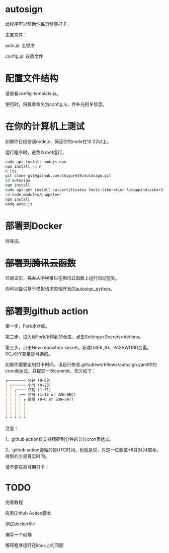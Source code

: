 # autosign

此程序可以帮助你每日健康打卡。

主要文件：

auto.js: 主程序

config.js: 设置文件

# 配置文件结构
请查看config-template.js。

使用时，将其重命名为config.js，并补充相关信息。

# 在你的计算机上测试

如果你已经安装nodejs，保证你的node在12.22以上。

运行程序时，避免以root运行。
```bash
sudo apt install nodejs npm
npm install -g n
n lts
git clone git@github.com:Shigure19/autosign.git
cd autosign
npm install
sudo apt-get install ca-certificates fonts-liberation libappindicator3-1 libasound2 libatk-bridge2.0-0 libatk1.0-0 libc6 libcairo2 libcups2 libdbus-1-3 libexpat1 libfontconfig1 libgbm1 libgcc1 libglib2.0-0 libgtk-3-0 libnspr4 libnss3 libpango-1.0-0 libpangocairo-1.0-0 libstdc++6 libx11-6 libx11-xcb1 libxcb1 libxcomposite1 libxcursor1 libxdamage1 libxext6 libxfixes3 libxi6 libxrandr2 libxrender1 libxss1 libxtst6 lsb-release wget xdg-utils -y
cd node_modules/puppeteer
npm install
node auto.js
```

# 部署到Docker

待完成。

# <s>部署到腾讯云函数</s>

已被证实，<s>凭本人所学</s>难以在腾讯云函数上运行自动签到。

你可以尝试基于模拟请求原理开发的[autosign_python](https://github.com/Shigure19/autosign_python)。

# 部署到github action

第一步，Fork本仓库。

第二步，进入你Fork所得到的仓库，点击Settings>Secrets>Actions。

第三步，点击New repository secret。新建USER_ID、PASSWORD变量。SC_KEY变量是可选的。

如果你需要定制打卡时间，请自行修改.github/workflows/autosign.yaml中的cron表达式，并提交一次commit。含义如下：
```markdown
┌──────── 分钟 (0~59)
| ┌────── 小时 (0~23)
| | ┌──── 日期 (1~31)
| | | ┌── 月份 (1~12 or JAN~DEC)
| | | | ┌ 星期 (0~6 or SUN~SAT)
| | | | |
| | | | |
| | | | |
* * * * *
```
注意：

1、github action仅支持精确到分钟的五位cron表达式。

2、github action遵循的是UTC时间。也就是说，对这一位数值+8并对24取余，得到的才是真实时间。

请不要在高峰期打卡！
# TODO
完善教程

完善Github Action脚本

测试dockerfile

编写一个前端

解释程序运行在linux上的问题